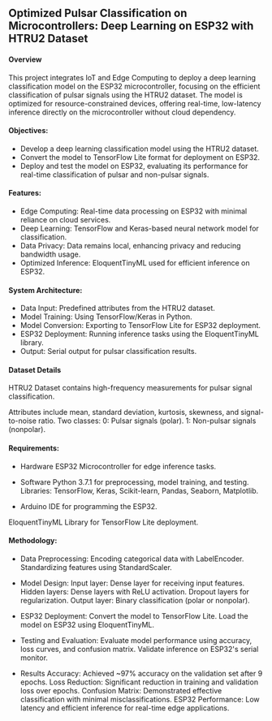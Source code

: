 ## Optimized Pulsar Classification on Microcontrollers: Deep Learning on ESP32 with HTRU2 Dataset

#### Overview
This project integrates IoT and Edge Computing to deploy a deep learning classification model on the ESP32 microcontroller, focusing on the efficient classification of pulsar signals using the HTRU2 dataset. The model is optimized for resource-constrained devices, offering real-time, low-latency inference directly on the microcontroller without cloud dependency.

#### Objectives:

- Develop a deep learning classification model using the HTRU2 dataset.
- Convert the model to TensorFlow Lite format for deployment on ESP32.
- Deploy and test the model on ESP32, evaluating its performance for real-time classification of pulsar and non-pulsar signals.
  
#### Features:
- Edge Computing: Real-time data processing on ESP32 with minimal reliance on cloud services.
- Deep Learning: TensorFlow and Keras-based neural network model for classification.
- Data Privacy: Data remains local, enhancing privacy and reducing bandwidth usage.
- Optimized Inference: EloquentTinyML used for efficient inference on ESP32.

#### System Architecture:

- Data Input: Predefined attributes from the HTRU2 dataset.
- Model Training: Using TensorFlow/Keras in Python.
- Model Conversion: Exporting to TensorFlow Lite for ESP32 deployment.
- ESP32 Deployment: Running inference tasks using the EloquentTinyML library.
- Output: Serial output for pulsar classification results.

#### Dataset Details
HTRU2 Dataset contains high-frequency measurements for pulsar signal classification.

Attributes include mean, standard deviation, kurtosis, skewness, and signal-to-noise ratio.
Two classes:
0: Pulsar signals (polar).
1: Non-pulsar signals (nonpolar).

#### Requirements:
- Hardware
ESP32 Microcontroller for edge inference tasks.

- Software
Python 3.7.1 for preprocessing, model training, and testing.
Libraries: TensorFlow, Keras, Scikit-learn, Pandas, Seaborn, Matplotlib.

- Arduino IDE for programming the ESP32.

EloquentTinyML Library for TensorFlow Lite deployment.

#### Methodology:

- Data Preprocessing:
Encoding categorical data with LabelEncoder.
Standardizing features using StandardScaler.

- Model Design:
Input layer: Dense layer for receiving input features.
Hidden layers: Dense layers with ReLU activation.
Dropout layers for regularization.
Output layer: Binary classification (polar or nonpolar).

- ESP32 Deployment:
Convert the model to TensorFlow Lite.
Load the model on ESP32 using EloquentTinyML.

- Testing and Evaluation:
Evaluate model performance using accuracy, loss curves, and confusion matrix.
Validate inference on ESP32's serial monitor.

- Results
Accuracy: Achieved ~97% accuracy on the validation set after 9 epochs.
Loss Reduction: Significant reduction in training and validation loss over epochs.
Confusion Matrix: Demonstrated effective classification with minimal misclassifications.
ESP32 Performance: Low latency and efficient inference for real-time edge applications.
